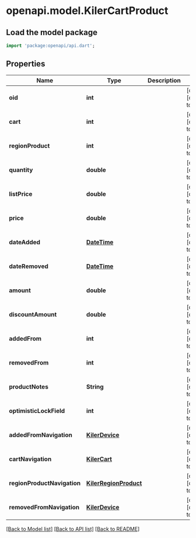 # openapi.model.KilerCartProduct

## Load the model package
```dart
import 'package:openapi/api.dart';
```

## Properties
Name | Type | Description | Notes
------------ | ------------- | ------------- | -------------
**oid** | **int** |  | [optional] [default to null]
**cart** | **int** |  | [optional] [default to null]
**regionProduct** | **int** |  | [optional] [default to null]
**quantity** | **double** |  | [optional] [default to null]
**listPrice** | **double** |  | [optional] [default to null]
**price** | **double** |  | [optional] [default to null]
**dateAdded** | [**DateTime**](DateTime.md) |  | [optional] [default to null]
**dateRemoved** | [**DateTime**](DateTime.md) |  | [optional] [default to null]
**amount** | **double** |  | [optional] [default to null]
**discountAmount** | **double** |  | [optional] [default to null]
**addedFrom** | **int** |  | [optional] [default to null]
**removedFrom** | **int** |  | [optional] [default to null]
**productNotes** | **String** |  | [optional] [default to null]
**optimisticLockField** | **int** |  | [optional] [default to null]
**addedFromNavigation** | [**KilerDevice**](KilerDevice.md) |  | [optional] [default to null]
**cartNavigation** | [**KilerCart**](KilerCart.md) |  | [optional] [default to null]
**regionProductNavigation** | [**KilerRegionProduct**](KilerRegionProduct.md) |  | [optional] [default to null]
**removedFromNavigation** | [**KilerDevice**](KilerDevice.md) |  | [optional] [default to null]

[[Back to Model list]](../README.md#documentation-for-models) [[Back to API list]](../README.md#documentation-for-api-endpoints) [[Back to README]](../README.md)


